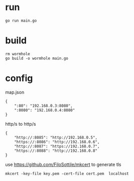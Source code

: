 # run

```
go run main.go
```

# build

```
rm wormhole
go build -o wormhole main.go
```

# config

map.json

```
{
    ":80": "192.168.0.3:8080",
    ":8080": "192.168.0.4:8080"
}
```

http/s to http/s

```
{
    "http://:8085": "http://192.168.0.5",
    "https://:8086": "http://192.168.0.6",
    "http://:8087": "https://192.168.0.7",
    "https://:8088": "http://192.168.0.8"
}
```

use https://github.com/FiloSottile/mkcert to generate tls

```
mkcert -key-file key.pem -cert-file cert.pem  localhost
```